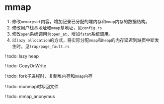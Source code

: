 # mmap

1. 修改`memoryset`内容，增加记录已分配的堆内存和`mmap`内存的数据结构。
2. 修改用户栈基地址和`mmap`基地址，见`config.rs`
3. 修改`open`系统调用为`open_at`，增加`fstat`系统调用。
4. 以`lazy allocation`的方式，将实际分配`mmap`和`heap`的内存延迟到缺页中断发生时，见`trap/page_fault.rs`

! todo: lazy heap

! todo: CopyOnWrite

! todo: fork子进程时，复制堆内存和`mmap`内存

! todo: munmap时写回文件

! todo: mmap_anonymus
